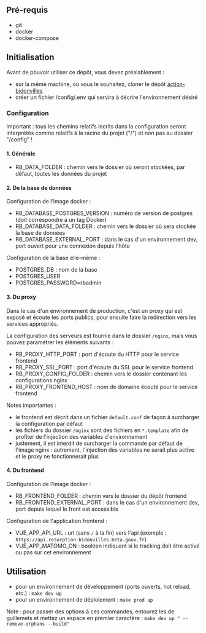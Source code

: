 ## Pré-requis
- git
- docker
- docker-compose

## Initialisation
Avant de pouvoir utiliser ce dépôt, vous devez préalablement :
- sur la même machine, où vous le souhaitez, cloner le dépôt [action-bidonvilles](https://github.com/MTES-MCT/action-bidonvilles)
- créer un fichier /config/.env qui servira à décrire l'environnement désiré

### Configuration
Important : tous les chemins relatifs incrits dans la configuration seront interprétés comme relatifs à la racine du projet ("/") et non pas au dossier "/config" !

#### 1. Générale
- RB_DATA_FOLDER : chemin vers le dossier où seront stockées, par défaut, toutes les données du projet

#### 2. De la base de données
Configuration de l'image docker :
- RB_DATABASE_POSTGRES_VERSION : numéro de version de postgres (doit correspondre à un tag Docker)
- RB_DATABASE_DATA_FOLDER : chemin vers le dossier où sera stockée la base de données
- RB_DATABASE_EXTERNAL_PORT : dans le cas d'un environnement dev, port ouvert pour une connexion depuis l'hôte

Configuration de la base elle-même :
- POSTGRES_DB : nom de la base
- POSTGRES_USER
- POSTGRES_PASSWORD=rbadmin

#### 3. Du proxy
Dans le cas d'un environnement de production, c'est un proxy qui est exposé et écoute les ports publics, pour ensuite faire la redirection vers les services appropriés.

La configuration des serveurs est fournie dans le dossier `/nginx`, mais vous pouvez paramétrer les éléments suivants :
- RB_PROXY_HTTP_PORT : port d'écoute du HTTP pour le service frontend
- RB_PROXY_SSL_PORT : port d'écoute du SSL pour le service frontend
- RB_PROXY_CONFIG_FOLDER : chemin vers le dossier contenant les configurations nginx
- RB_PROXY_FRONTEND_HOST : nom de domaine écouté pour le service frontend

Notes importantes :
- le frontend est décrit dans un fichier `default.conf` de façon à surcharger la configuration par défaut
- les fichiers du dossier `/nginx` sont des fichiers en `*.template` afin de profiter de l'injection des variables d'environnement
- justement, il est interdit de surcharger la commande par défaut de l'image nginx : autrement, l'injection des variables ne serait plus active et le proxy ne fonctionnerait plus

#### 4. Du frontend
Configuration de l'image docker :
- RB_FRONTEND_FOLDER : chemin vers le dossier du dépôt frontend
- RB_FRONTEND_EXTERNAL_PORT : dans le cas d'un environnement dev, port depuis lequel le front est accessible

Configuration de l'application frontend :
- VUE_APP_API_URL : url (sans `/` à la fin) vers l'api (exemple : `https://api.resorption-bidonvilles.beta.gouv.fr`)
- VUE_APP_MATOMO_ON : booléen indiquant si le tracking doit être activé ou pas sur cet environnement

## Utilisation
- pour un environnement de développement (ports ouverts, hot reload, etc.) : `make dev up`
- pour un environnement de déploiement : `make prod up`

Note : pour passer des options à ces commandes, entourez les de guillemets et mettez un espace en premier caractère : `make dev up " --remove-orphans --build"`